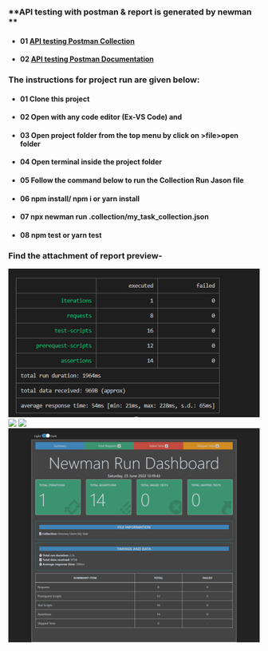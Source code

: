 ### **API testing with postman & report is generated by newman **

- #### 01 [API testing Postman Collection](https://www.getpostman.com/collections/f5f9e8f2ad24afec42af)

- #### 02 [API testing Postman Documentation](https://documenter.getpostman.com/view/21495292/UzBsGigX)

### **The instructions for project run are given below:**

- #### 01 Clone this project

- #### 02 Open with any code editor (Ex-VS Code) and 

- #### 03 Open project folder from the top menu by click on >file>open folder

- #### 04 Open terminal inside the project folder

- #### 05 Follow the command below to run the Collection Run Jason file

- #### 06 npm install/ npm i or yarn install

- #### 07 npx newman run .collection/my_task_collection.json

- #### 08 npm test or yarn test

### **Find the attachment of report preview-**

![](./collection/newman_report.PNG)
![](./collection/newman_report_part1.PNG)
![](./collection/newman_report_part_2.PNG)
![](./collection/Newman-Summary-Report.png)
